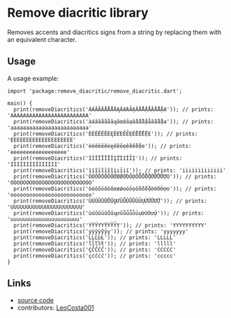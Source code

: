 # Remove diacritic library

Removes accents and diacritics signs from a string by replacing them with an equivalent character.

## Usage

A usage example:

    import 'package:remove_diacritic/remove_diacritic.dart';

    main() {
      print(removeDiacritics('ÀÁÂÃÄÅǺĀĂĄǍΑΆẢẠẦẪẨẬẰẮẴẲẶА')); // prints: 'AAAAAAAAAAAΑAAAAAAAAAAAAА'
      print(removeDiacritics('àáâãåǻāăąǎαάảạầấẫẩậằắẵẳặа')); // prints: 'aaaaaaaaaaaaaaaaaaaaaaaaа'
      print(removeDiacritics('ÈÉÊËĒĔĖĘĚΕΈẼẺẸỀẾỄỂỆЕ')); // prints: 'EEEEEEEEEΕEEEEEEEEEЕ'
      print(removeDiacritics('èéêëēĕėęěẽẻẹềếễểệе')); // prints: 'eeeeeeeeeeeeeeeeeе'
      print(removeDiacritics('ÌÍÎÏĨĪĬǏĮİΊΙΪỈỊ')); // prints: 'IIIIIIIIIIIΙIII'
      print(removeDiacritics('ìíîïĩīĭǐįıỉịї')); // prints: 'iiiiiiiiiiiii'
      print(removeDiacritics('ÒÓÔÕŌŎǑŐƠØǾΟΌỎỌỒỐỖỔỘỜỚỠỞỢО')); // prints: 'OOOOOOOOOOOΟOOOOOOOOOOOOOО'
      print(removeDiacritics('òóôõōŏǒőơøǿοόỏọồốỗổộờớỡởợо')); // prints: 'oooooooooooοoooooooooooooо'
      print(removeDiacritics('ÙÚÛŨŪŬŮŰŲƯǓǕǗǙǛŨỦỤỪỨỮỬỰ')); // prints: 'UUUUUUUUUUUUUUUUUUUUUUU'
      print(removeDiacritics('ùúûũūŭůűųưǔǖǘǚǜủụừứữửự')); // prints: 'uuuuuuuuuuuuuuuuuuuuuu'
      print(removeDiacritics('ÝŸŶΥΎΫỲỸỶỴ')); // prints: 'YYYΥYYYYYY'
      print(removeDiacritics('ýÿŷỳỹỷỵ')); // prints: 'yyyyyyy'
      print(removeDiacritics('ĹĻĽĿŁ')); // prints: 'LLLLL'
      print(removeDiacritics('ĺļľŀł')); // prints: 'lllll'
      print(removeDiacritics('ÇĆĈĊČ')); // prints: 'CCCCC'
      print(removeDiacritics('çćĉċč')); // prints: 'ccccc'
    }

## Links

- [source code][source]
- contributors: [LeoCosta001][leocosta001]

[source]: https://github.com/LeoCosta001/remove_diacritic
[leocosta001]: https://github.com/LeoCosta001/remove_diacritic/commits?author=LeoCosta001
